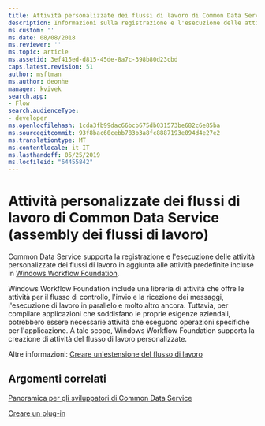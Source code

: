 ```yaml
---
title: Attività personalizzate dei flussi di lavoro di Common Data Service (assembly dei flussi di lavoro)| MicrosoftDocs
description: Informazioni sulla registrazione e l'esecuzione delle attività personalizzate dei flussi di lavoro di Common Data Service in aggiunta alle attività predefinite incluse in Windows Workflow Foundation.
ms.custom: ''
ms.date: 08/08/2018
ms.reviewer: ''
ms.topic: article
ms.assetid: 3ef415ed-d815-45de-8a7c-398b80d23cbd
caps.latest.revision: 51
author: msftman
ms.author: deonhe
manager: kvivek
search.app:
- Flow
search.audienceType:
- developer
ms.openlocfilehash: 1cda3fb99dac66bcb675db031573be682c6e85ba
ms.sourcegitcommit: 93f8bac60cebb783b3a8fc8887193e094d4e27e2
ms.translationtype: MT
ms.contentlocale: it-IT
ms.lasthandoff: 05/25/2019
ms.locfileid: "64455842"
---
```

# <a name="custom-common-data-service-workflow-activities-workflow-assemblies"></a>Attività personalizzate dei flussi di lavoro di Common Data Service (assembly dei flussi di lavoro)

Common Data Service supporta la registrazione e l'esecuzione delle attività personalizzate dei flussi di lavoro in aggiunta alle attività predefinite incluse in [Windows Workflow Foundation](https://docs.microsoft.com/dotnet/framework/windows-workflow-foundation/). 

Windows Workflow Foundation include una libreria di attività che offre le attività per il flusso di controllo, l'invio e la ricezione dei messaggi, l'esecuzione di lavoro in parallelo e molto altro ancora. Tuttavia, per compilare applicazioni che soddisfano le proprie esigenze aziendali, potrebbero essere necessarie attività che eseguono operazioni specifiche per l'applicazione. A tale scopo, Windows Workflow Foundation supporta la creazione di attività del flusso di lavoro personalizzate.

Altre informazioni: [Creare un'estensione del flusso di lavoro](/powerapps/developer/common-data-service/apply-business-logic-with-code) 
  
## <a name="related-topics"></a>Argomenti correlati

[Panoramica per gli sviluppatori di Common Data Service](/powerapps/developer/common-data-service/overview)
  
[Creare un plug-in](/powerapps/developer/common-data-service/apply-business-logic-with-code#create-a-plug-in) 
  

